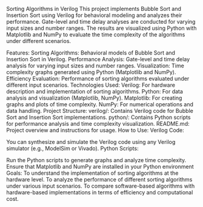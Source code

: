 Sorting Algorithms in Verilog
This project implements Bubble Sort and Insertion Sort using Verilog for behavioral modeling and analyzes their performance. Gate-level and time delay analyses are conducted for varying input sizes and number ranges. The results are visualized using Python with Matplotlib and NumPy to evaluate the time complexity of the algorithms under different scenarios.

Features:
Sorting Algorithms:
Behavioral models of Bubble Sort and Insertion Sort in Verilog.
Performance Analysis:
Gate-level and time delay analysis for varying input sizes and number ranges.
Visualization:
Time complexity graphs generated using Python (Matplotlib and NumPy).
Efficiency Evaluation:
Performance of sorting algorithms evaluated under different input scenarios.
Technologies Used:
Verilog: For hardware description and implementation of sorting algorithms.
Python: For data analysis and visualization (Matplotlib, NumPy).
Matplotlib: For creating graphs and plots of time complexity.
NumPy: For numerical operations and data handling.
Project Structure:
verilog/: Contains Verilog code for Bubble Sort and Insertion Sort implementations.
python/: Contains Python scripts for performance analysis and time complexity visualization.
README.md: Project overview and instructions for usage.
How to Use:
Verilog Code:

You can synthesize and simulate the Verilog code using any Verilog simulator (e.g., ModelSim or Vivado).
Python Scripts:

Run the Python scripts to generate graphs and analyze time complexity.
Ensure that Matplotlib and NumPy are installed in your Python environment
Goals:
To understand the implementation of sorting algorithms at the hardware level.
To analyze the performance of different sorting algorithms under various input scenarios.
To compare software-based algorithms with hardware-based implementations in terms of efficiency and computational cost.

